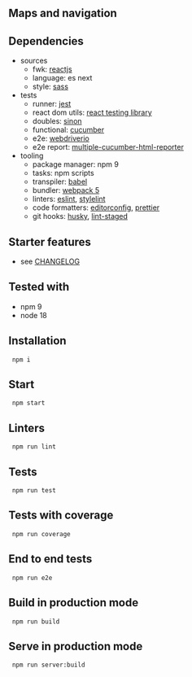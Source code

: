 ## Maps and navigation

## Dependencies

- sources
  - fwk: [reactjs](https://reactjs.org)
  - language: es next
  - style: [sass](https://sass-lang.com)
- tests
  - runner: [jest](https://facebook.github.io/jest/)
  - react dom utils: [react testing library](https://testing-library.com/docs/react-testing-library/intro/)
  - doubles: [sinon](https://sinonjs.org)
  - functional: [cucumber](https://cucumber.io)
  - e2e: [webdriverio](https://webdriver.io)
  - e2e report: [multiple-cucumber-html-reporter](https://github.com/wswebcreation/multiple-cucumber-html-reporter)
- tooling
  - package manager: npm 9
  - tasks: npm scripts
  - transpiler: [babel](https://babeljs.io)
  - bundler: [webpack 5](https://webpack.js.org)
  - linters: [eslint](https://eslint.org), [stylelint](https://stylelint.io)
  - code formatters: [editorconfig](https://editorconfig.org), [prettier](https://prettier.io)
  - git hooks: [husky](https://github.com/typicode/husky), [lint-staged](https://github.com/okonet/lint-staged)

## Starter features

- see [CHANGELOG](CHANGELOG.md)

## Tested with

- npm 9
- node 18

## Installation

` npm i`

## Start

` npm start`

## Linters

` npm run lint`

## Tests

` npm run test`

## Tests with coverage

` npm run coverage`

## End to end tests

` npm run e2e`

## Build in production mode

` npm run build`

## Serve in production mode

` npm run server:build`
